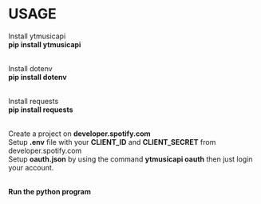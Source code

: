 # USAGE

Install ytmusicapi<br />
**pip install ytmusicapi**<br /><br />

Install dotenv<br />
**pip install dotenv**<br /><br />

Install  requests<br />
**pip install requests**<br /><br />

Create a project on **developer.spotify.com**<br />
Setup **.env** file with your **CLIENT_ID** and **CLIENT_SECRET** from developer.spotify.com<br />
Setup **oauth.json** by using the command **ytmusicapi oauth** then just login your account.<br /><br />

**Run the python program**
